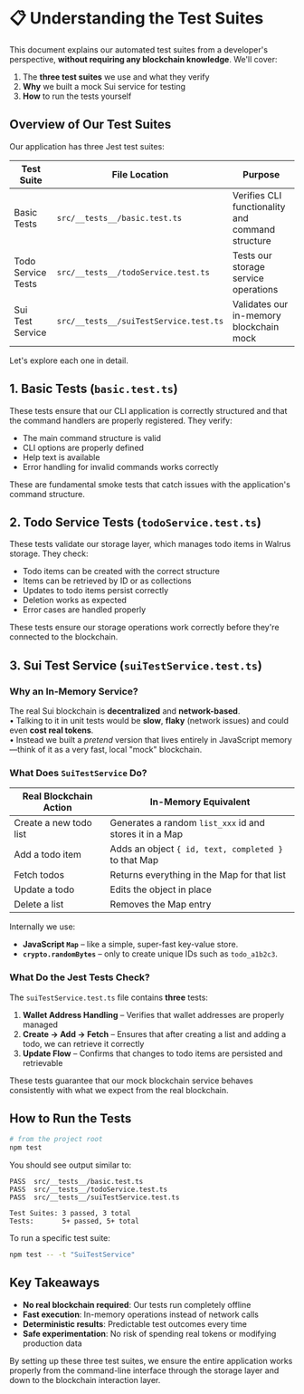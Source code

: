 # 📋 Understanding the Test Suites

This document explains our automated test suites from a developer's perspective, **without requiring any blockchain knowledge**. We'll cover:

1. The **three test suites** we use and what they verify
2. **Why** we built a mock Sui service for testing
3. **How** to run the tests yourself

## Overview of Our Test Suites

Our application has three Jest test suites:

| Test Suite | File Location | Purpose |
|------------|---------------|---------|
| Basic Tests | `src/__tests__/basic.test.ts` | Verifies CLI functionality and command structure |
| Todo Service Tests | `src/__tests__/todoService.test.ts` | Tests our storage service operations |
| Sui Test Service | `src/__tests__/suiTestService.test.ts` | Validates our in-memory blockchain mock |

Let's explore each one in detail.

## 1. Basic Tests (`basic.test.ts`)

These tests ensure that our CLI application is correctly structured and that the command handlers are properly registered. They verify:

- The main command structure is valid
- CLI options are properly defined
- Help text is available
- Error handling for invalid commands works correctly

These are fundamental smoke tests that catch issues with the application's command structure.

## 2. Todo Service Tests (`todoService.test.ts`)

These tests validate our storage layer, which manages todo items in Walrus storage. They check:

- Todo items can be created with the correct structure
- Items can be retrieved by ID or as collections
- Updates to todo items persist correctly
- Deletion works as expected
- Error cases are handled properly

These tests ensure our storage operations work correctly before they're connected to the blockchain.

## 3. Sui Test Service (`suiTestService.test.ts`)

### Why an In-Memory Service?

The real Sui blockchain is **decentralized** and **network-based**.  
• Talking to it in unit tests would be **slow**, **flaky** (network issues) and could even **cost real tokens**.  
• Instead we built a *pretend* version that lives entirely in JavaScript memory—think of it as a very fast, local "mock" blockchain.

### What Does `SuiTestService` Do?

| Real Blockchain Action | In-Memory Equivalent |
| ---------------------- | -------------------- |
| Create a new todo list | Generates a random `list_xxx` id and stores it in a Map |
| Add a todo item        | Adds an object `{ id, text, completed }` to that Map   |
| Fetch todos            | Returns everything in the Map for that list            |
| Update a todo          | Edits the object in place                               |
| Delete a list          | Removes the Map entry                                   |

Internally we use:

* **JavaScript `Map`** – like a simple, super-fast key-value store.  
* **`crypto.randomBytes`** – only to create unique IDs such as `todo_a1b2c3`.

### What Do the Jest Tests Check?

The `suiTestService.test.ts` file contains **three** tests:

1. **Wallet Address Handling** – Verifies that wallet addresses are properly managed
2. **Create → Add → Fetch** – Ensures that after creating a list and adding a todo, we can retrieve it correctly
3. **Update Flow** – Confirms that changes to todo items are persisted and retrievable

These tests guarantee that our mock blockchain service behaves consistently with what we expect from the real blockchain.

## How to Run the Tests

```bash
# from the project root
npm test
```

You should see output similar to:

```
PASS  src/__tests__/basic.test.ts
PASS  src/__tests__/todoService.test.ts
PASS  src/__tests__/suiTestService.test.ts

Test Suites: 3 passed, 3 total
Tests:       5+ passed, 5+ total
```

To run a specific test suite:

```bash
npm test -- -t "SuiTestService"
```

## Key Takeaways

- **No real blockchain required**: Our tests run completely offline
- **Fast execution**: In-memory operations instead of network calls
- **Deterministic results**: Predictable test outcomes every time
- **Safe experimentation**: No risk of spending real tokens or modifying production data

By setting up these three test suites, we ensure the entire application works properly from the command-line interface through the storage layer and down to the blockchain interaction layer.
